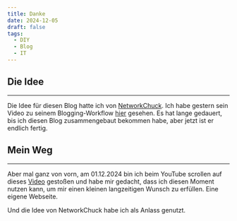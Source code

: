 ```yaml
---
title: Danke
date: 2024-12-05
draft: false
tags:
  - DIY
  - Blog
  - IT
---
```

## Die Idee
___
Die Idee für diesen Blog hatte ich von [NetworkChuck](https://www.youtube.com/@NetworkChuck). Ich habe gestern sein Video zu seinem Blogging-Workflow [hier](https://youtu.be/dnE7c0ELEH8?si=HyeUfE9D6hr__qHA) gesehen.
Es hat lange gedauert, bis ich diesen Blog zusammengebaut bekommen habe, aber jetzt ist er endlich fertig. 
## Mein Weg
___
Aber mal ganz von vorn, am 01.12.2024 bin ich beim YouTube scrollen auf dieses [Video](https://youtu.be/dnE7c0ELEH8?si=HyeUfE9D6hr__qHA) gestoßen und habe mir gedacht, dass ich diesen Moment nutzen kann, um mir einen kleinen langzeitigen Wunsch zu erfüllen. Eine eigene Webseite.

Und die Idee von NetworkChuck habe ich als Anlass genutzt.
